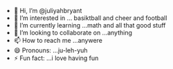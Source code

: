 - 👋 Hi, I’m @juliyahbryant
- 👀 I’m interested in ... basiktball and cheer and football
- 🌱 I’m currently learning ...math and all that good stuff
- 💞️ I’m looking to collaborate on ...anything
- 📫 How to reach me ...anywere
- 😄 Pronouns: ...ju-leh-yuh
- ⚡ Fun fact: ...i love having fun

<!---
juliyahbryant/juliyahbryant is a ✨ special ✨ repository because its `README.md` (this file) appears on your GitHub profile.
You can click the Preview link to take a look at your changes.
--->
